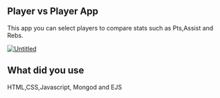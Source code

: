 ## Player vs Player App

This app you can select players to compare stats such as Pts,Assist and Rebs.

<a href="https://ibb.co/bX1x003"><img src="https://i.ibb.co/zZs1MM5/Untitled.png" alt="Untitled" border="0" /></a>
## What did you use

HTML,CSS,Javascript, Mongod and EJS
